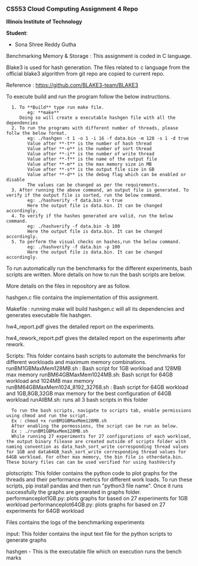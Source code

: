### CS553 Cloud Computing Assignment 4 Repo
**Illinois Institute of Technology**  

**Student**:  
* Sona Shree Reddy Gutha

Benchmarking Memory & Storage : This assignment is coded in C language.

Blake3 is used for hash generation. The files related to c language from the official blake3 algorithm from git repo are copied to current repo.

Reference : https://github.com/BLAKE3-team/BLAKE3

To execute build and run the program follow the below instructions.

      1. To **Build** type run make file.
            eg: **make**
         Doing so will create a executable hashgen file with all the dependencies
      2. To run the programs with different number of threads, please follw the below format.
            eg: ./hashgen -t 1 -o 1 -i 16 -f data.bin -m 128 -s 1 -d true
            Value after **-t** is the number of hash thread
            Value after **-o** is the number of sort thread
            Value after **-i** is the number of write thread
            Value after **-f** is the name of the output file
            Value after **-m** is the max memory size in MB
            Value after **-s** is the output file size in GB
            Value after **-d** is the debug flag which can be enabled or disable
            The values can be changed as per the requirements.
      3. After running the above command, an output file is generated. To verify if the output file is sorted, run the below command.
            eg: ./hashverify -f data.bin -v true
            Here the output file is data.bin. It can be changed accordingly.
      4. To verify if the hashes generated are valid, run the below command. 
            eg: ./hashverify -f data.bin -b 100
            Here the output file is data.bin. It can be changed accordingly.
      5. To perform the visual checks on hashes,run the below command.
            eg: ./hashverify -f data.bin -p 100
            Here the output file is data.bin. It can be changed accordingly.

To run automatically run the benchmarks for the different experiments, bash scripts are written. More details on how to run the bash scripts are below.

More details on the files in repository are as follow.

hashgen.c file contains the implementation of this assignment.

Makefile : running make will build hashgen.c will all its dependencies and generates executable file hashgen. 

hw4_report.pdf gives the detailed report on the experiments.

hw4_rework_report.pdf gives the detailed report on the experiments after rework.

Scripts:
      This folder contains bash scripts to automate the benchmarks for different workloads and maximum memory combinations.
      runBM1GBMaxMem128MB.sh : 
        Bash script for 1GB workload and 128MB max memory
      runBM64GBMaxMem1024MB.sh: 
        Bash script for 64GB workload and 1024MB max memory
      runBM64GBMaxMem1024_8192_32768.sh : 
        Bash script for 64GB workload and 1GB,8GB,32GB max memory for the best configuration of 64GB workload
      runAllBM.sh: 
        runs all 3 bash scripts in this folder

      To run the bash scripts, navigate to scripts tab, enable permissions using chmod and run the script.
      Ex : chmod +x runBM1GBMaxMem128MB.sh
      After enabling the permossions, the script can be run as below.
      Ex : ./runBM1GBMaxMem128MB.sh
      While running 27 experiments for 27 configurations of each workload, the output binary filease are created outside of scripts folder with naming convention as data_hash_sort_write corresponding thread values for 1GB and data64GB_hash_sort_write corresponding thread values for 64GB workload. For other max memory, the bin file is otherdata.bin. These binary files can can be used verified for using hashVerify

plotscripts:
      This folder contains the python code to plot graphs for the threads and their performance metrics for different work loads.
      To run these scripts, pip install pandas and then run "python3 file name". Once it runs successfully the graphs are generated in graphs folder.
      performanceplot1GB.py: 
        plots graphs for based on 27 experiments for 1GB workload
      performanceplot64GB.py:
        plots graphs for based on 27 experiments for 64GB workload

Files contains the logs of the benchmarking experiments

input: 
      This folder contains the input text file for the python scripts to generate graphs 

hashgen - This is the executable file which on execution runs the bench marks
